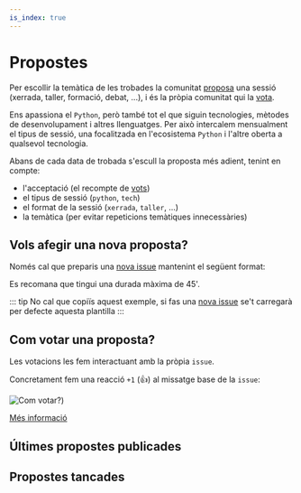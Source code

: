 ```yaml
---
is_index: true
---
```

# Propostes

Per escollir la temàtica de les trobades la comunitat [proposa](#vols-afegir-una-nova-proposta) una sessió (xerrada, taller, formació, debat, ...), i és la pròpia comunitat qui la [vota](#com-votar-una-proposta).

Ens apassiona el `Python`, però també tot el que siguin tecnologies, mètodes de desenvolupament i altres llenguatges. Per això intercalem mensualment el tipus de sessió, una focalitzada en l'ecosistema `Python` i l'altre oberta a qualsevol tecnologia.

Abans de cada data de trobada s'escull la proposta més adient, tenint en compte:
- l'acceptació (el recompte de [vots](#com-votar-una-proposta))
- el tipus de sessió (`python`, `tech`)
- el format de la sessió (`xerrada`, `taller`, ...)
- la temàtica (per evitar repeticions temàtiques innecessàries)

## Vols afegir una nova proposta?

Només cal que preparis una [nova issue](https://github.com/pygrn/xerrades/issues/new) mantenint el següent format:

<FileContent
  v-bind:github="{organization:'pygrn', repo:'xerrades', path: '.github/ISSUE_TEMPLATE.md'}"
/>

Es recomana que tingui una durada màxima de 45'.

::: tip
No cal que copiïs aquest exemple, si fas una [nova issue](https://github.com/pygrn/xerrades/issues/new) se't carregarà per defecte aquesta plantilla
:::

## Com votar una proposta?

Les votacions les fem interactuant amb la pròpia `issue`.

Concretament fem una reacció `+1` (:+1:) al missatge base de la `issue`:

![Com votar?](/web/vote.gif#rounded))

[Més informació](https://blog.github.com/2016-03-10-add-reactions-to-pull-requests-issues-and-comments/)

## Últimes propostes publicades

<IssuesList
  :limit=0
  emptyMessage="No s'ha trobat cap proposta pendent"
  v-bind:github="{organization:'pygrn', repo:'xerrades', params:{state: 'open'}}"
/>

## Propostes tancades

<IssuesList
  :limit=0
  emptyMessage="No s'ha trobat cap proposta tancada"
  v-bind:github="{organization:'pygrn', repo:'xerrades', params:{state: 'closed'}}"
/>
